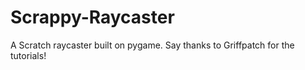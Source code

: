 # Scrappy-Raycaster
A Scratch raycaster built on pygame. Say thanks to Griffpatch for the tutorials! 
